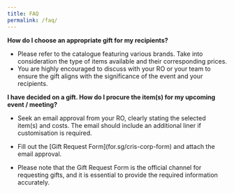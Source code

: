 ```yaml
---
title: FAQ
permalink: /faq/
---
```

**How do I choose an appropriate gift for my recipients?**

* Please refer to the catalogue featuring various brands. Take into consideration the type of items available and their corresponding prices.
* You are highly encouraged to discuss with your RO or your team to ensure the gift aligns with the significance of the event and your recipients.

**I have decided on a gift. How do I procure the item(s) for my upcoming event / meeting?**

* Seek an email approval from your RO, clearly stating the selected item(s) and costs. The email should include an additional liner if customisation is required.

* Fill out the \[Gift Request Form\](for.sg/cris-corp-form) and attach the email approval.
* Please note that the Gift Request Form is the official channel for requesting gifts, and it is essential to provide the required information accurately.